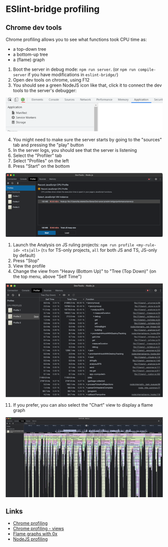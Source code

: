 
# ESlint-bridge profiling

## Chrome dev tools

Chrome profiling allows you to see what functions took CPU time as:
- a top-down tree
- a bottom-up tree
- a (flame) graph

1. Boot the server in debug mode: `npm run server`. (or `npm run compile-server` if you have modifications in `eslint-bridge/`)
2. Open dev tools on chrome, using F12
3. You should see a green NodeJS icon like that, click it to connect the dev tools to the server's debugger:

![dev tools](images/dev-tools.png)

4. You might need to make sure the server starts by going to the "sources" tab and pressing the "play" button
5. In the server logs, you should see that the server is listening
6. Select the "Profiler" tab
5. Select "Profiles" on the left
6. Press "Start" on the bottom

![profiler](images/profiler.png)

1. Launch the Analysis on JS ruling projects: `npm run profile <my-rule-id> <ts|all>` (`ts` for TS-only projects, `all` for both JS and TS, JS-only by default)
2. Press "Stop"
3. View the profile
4.  Change the view from "Heavy (Bottom Up)" to "Tree (Top Down)" (on the top menu, above "Self Time")

![profile](images/profile.png)

11. If you prefer, you can also select the "Chart" view to display a flame graph

![flame graph](images/flame.png)

## Links

- [Chrome profiling](https://medium.com/@basakabhijoy/debugging-and-profiling-memory-leaks-in-nodejs-using-chrome-e8ece4560dba)
- [Chrome profiling - views](https://commandlinefanatic.com/cgi-bin/showarticle.cgi?article=art037)
- [Flame graphs with 0x](https://github.com/davidmarkclements/0x)
- [NodeJS profiling](https://nodejs.org/en/docs/guides/simple-profiling/)
